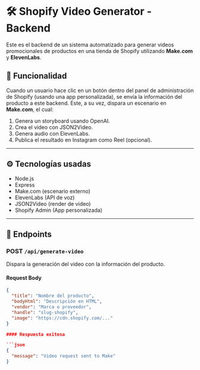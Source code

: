 # 🛠️ Shopify Video Generator - Backend

Este es el backend de un sistema automatizado para generar videos promocionales de productos en una tienda de Shopify utilizando **Make.com** y **ElevenLabs**.

## 🔗 Funcionalidad

Cuando un usuario hace clic en un botón dentro del panel de administración de Shopify (usando una app personalizada), se envía la información del producto a este backend. Este, a su vez, dispara un escenario en **Make.com**, el cual:

1. Genera un storyboard usando OpenAI.
2. Crea el video con JSON2Video.
3. Genera audio con ElevenLabs.
4. Publica el resultado en Instagram como Reel (opcional).

---

## ⚙️ Tecnologías usadas

- Node.js
- Express
- Make.com (escenario externo)
- ElevenLabs (API de voz)
- JSON2Video (render de video)
- Shopify Admin (App personalizada)

---

## 🚀 Endpoints

### POST `/api/generate-video`

Dispara la generación del video con la información del producto.

#### Request Body

```json
{
  "title": "Nombre del producto",
  "bodyHtml": "Descripción en HTML",
  "vendor": "Marca o proveedor",
  "handle": "slug-shopify",
  "image": "https://cdn.shopify.com/..."
}

#### Respuesta exitosa

```json
{
  "message": "Video request sent to Make"
}
